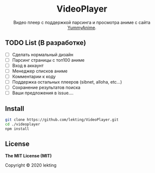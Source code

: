 <h1 align="center">VideoPlayer</h1>

<div align="center">

Видео плеер с поддержкой парсинга и просмотра аниме с сайта [YummyAnime](https://yummyanime.club/).

</div>

## TODO List (В разработке)
- [ ] Сделать нормальный дизайн
- [ ] Парсинг страницы с топ100 аниме
- [ ] Вход в аккаунт
- [ ] Менеджер списков аниме
- [ ] Комментарии к коду
- [ ] Поддержка остальных плееров (sibnet, alloha, etc...)
- [ ] Сохранение результатов поиска
- [ ] Ваши предложения в issue....

## Install

```sh
git clone https://github.com/lekting/VideoPlayer.git
cd ./videoplayer
npm install
```

## License

**The MIT License (MIT)**

Copyright © 2020 lekting
